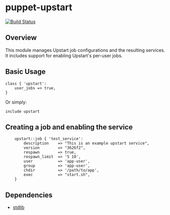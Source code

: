 # puppet-upstart
[![Build Status](https://travis-ci.org/Slashbunny/puppet-upstart.png?branch=master)](https://travis-ci.org/Slashbunny/puppet-upstart)
## Overview

This module manages Upstart job configurations and the resulting
services. It includes support for enabling Upstart's per-user jobs.

## Basic Usage

```puppet
class { 'upstart':
    user_jobs => true,
}
```

Or simply:

```puppet
include upstart
```

## Creating a job and enabling the service

```puppet
    upstart::job { 'test_service':
        description    => "This is an example upstart service",
        version        => "3626f2",
        respawn        => true,
        respawn_limit  => '5 10',
        user           => 'app-user',
        group          => 'app-user',
        chdir          => '/path/to/app',
        exec           => "start.sh",
    }
```

## Dependencies

- [stdlib](https://github.com/puppetlabs/puppetlabs-stdlib)

